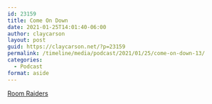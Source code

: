 ```yaml
---
id: 23159
title: Come On Down
date: 2021-01-25T14:01:40-06:00
author: claycarson
layout: post
guid: https://claycarson.net/?p=23159
permalink: /timeline/media/podcast/2021/01/25/come-on-down-13/
categories:
  - Podcast
format: aside
---
```

<div class="media-details"><a href="">Room Raiders</a></div>

<div class="media-creator"></div>

<div class="media-rating"></div>